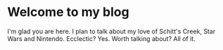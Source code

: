 # Welcome to my blog

I'm glad you are here. I plan to talk about my love of Schitt's Creek, Star Wars and Nintendo. Ecclectic? Yes. Worth talking about? All of it.
